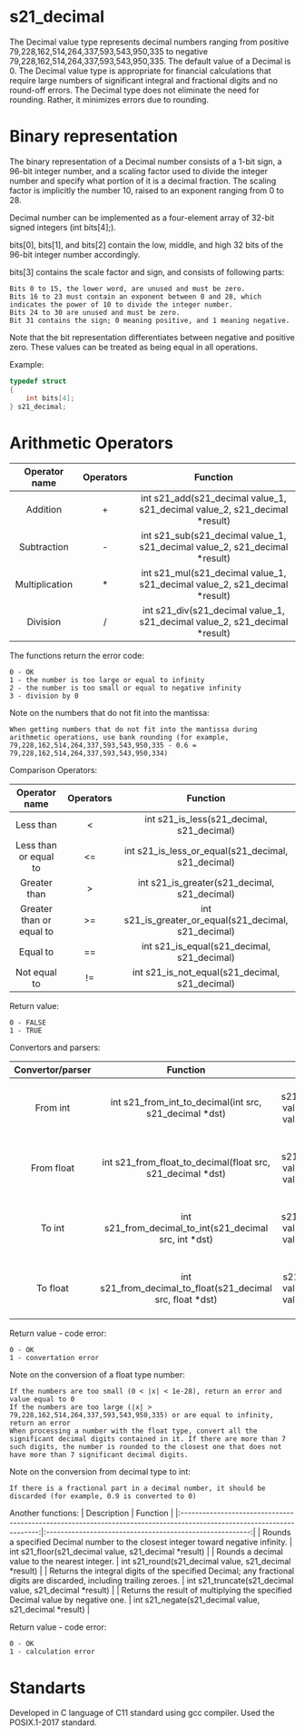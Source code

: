 # s21_decimal
The Decimal value type represents decimal numbers ranging from positive 79,228,162,514,264,337,593,543,950,335 to negative 79,228,162,514,264,337,593,543,950,335. The default value of a Decimal is 0. The Decimal value type is appropriate for financial calculations that require large numbers of significant integral and fractional digits and no round-off errors. The Decimal type does not eliminate the need for rounding. Rather, it minimizes errors due to rounding.

# Binary representation

The binary representation of a Decimal number consists of a 1-bit sign, a 96-bit integer number, and a scaling factor used to divide the integer number and specify what portion of it is a decimal fraction. The scaling factor is implicitly the number 10, raised to an exponent ranging from 0 to 28.

Decimal number can be implemented as a four-element array of 32-bit signed integers (int bits[4];).

bits[0], bits[1], and bits[2] contain the low, middle, and high 32 bits of the 96-bit integer number accordingly.

bits[3] contains the scale factor and sign, and consists of following parts:

    Bits 0 to 15, the lower word, are unused and must be zero.
    Bits 16 to 23 must contain an exponent between 0 and 28, which indicates the power of 10 to divide the integer number.
    Bits 24 to 30 are unused and must be zero.
    Bit 31 contains the sign; 0 meaning positive, and 1 meaning negative.

Note that the bit representation differentiates between negative and positive zero. These values can be treated as being equal in all operations.

Example:
```c
typedef struct 
{
    int bits[4];
} s21_decimal;
```


# Arithmetic Operators
|  Operator name | Operators |                                  Function                                  |
|:--------------:|:---------:|:--------------------------------------------------------------------------:|
| Addition       | +         | int s21_add(s21_decimal value_1, s21_decimal value_2, s21_decimal *result) |
| Subtraction    | -         | int s21_sub(s21_decimal value_1, s21_decimal value_2, s21_decimal *result) |
| Multiplication | *         | int s21_mul(s21_decimal value_1, s21_decimal value_2, s21_decimal *result) |
| Division       | /         | int s21_div(s21_decimal value_1, s21_decimal value_2, s21_decimal *result) |

The functions return the error code:

    0 - OK
    1 - the number is too large or equal to infinity
    2 - the number is too small or equal to negative infinity
    3 - division by 0

Note on the numbers that do not fit into the mantissa:

    When getting numbers that do not fit into the mantissa during arithmetic operations, use bank rounding (for example, 79,228,162,514,264,337,593,543,950,335 - 0.6 = 79,228,162,514,264,337,593,543,950,334)

Comparison Operators:

|       Operator name      | Operators |                        Function                       |
|:------------------------:|:---------:|:-----------------------------------------------------:|
| Less than                | <         | int s21_is_less(s21_decimal, s21_decimal)             |
| Less than or equal to    | <=        | int s21_is_less_or_equal(s21_decimal, s21_decimal)    |
| Greater than             | >         | int s21_is_greater(s21_decimal, s21_decimal)          |
| Greater than or equal to | >=        | int s21_is_greater_or_equal(s21_decimal, s21_decimal) |
| Equal to                 | ==        | int s21_is_equal(s21_decimal, s21_decimal)            |
| Not equal to             | !=        | int s21_is_not_equal(s21_decimal, s21_decimal)        |

Return value:

    0 - FALSE
    1 - TRUE


Convertors and parsers:

| Convertor/parser |                          Function                          |                                  Function                                  |
|:----------------:|:----------------------------------------------------------:|:--------------------------------------------------------------------------:|
| From int         | int s21_from_int_to_decimal(int src, s21_decimal *dst)     | int s21_add(s21_decimal value_1, s21_decimal value_2, s21_decimal *result) |
| From float       | int s21_from_float_to_decimal(float src, s21_decimal *dst) | int s21_sub(s21_decimal value_1, s21_decimal value_2, s21_decimal *result) |
| To int           | int s21_from_decimal_to_int(s21_decimal src, int *dst)     | int s21_mul(s21_decimal value_1, s21_decimal value_2, s21_decimal *result) |
| To float         | int s21_from_decimal_to_float(s21_decimal src, float *dst) | int s21_div(s21_decimal value_1, s21_decimal value_2, s21_decimal *result) |

Return value - code error:

    0 - OK
    1 - convertation error

Note on the conversion of a float type number:

    If the numbers are too small (0 < |x| < 1e-28), return an error and value equal to 0
    If the numbers are too large (|x| > 79,228,162,514,264,337,593,543,950,335) or are equal to infinity, return an error
    When processing a number with the float type, convert all the significant decimal digits contained in it. If there are more than 7 such digits, the number is rounded to the closest one that does not have more than 7 significant decimal digits.

Note on the conversion from decimal type to int:

    If there is a fractional part in a decimal number, it should be discarded (for example, 0.9 is converted to 0)

Another functions:
|                                                      Description                                                      |                         Function                         |
|:---------------------------------------------------------------------------------------------------------------------:|:--------------------------------------------------------:|
| Rounds a specified Decimal number to the closest integer toward negative infinity.                                    | int s21_floor(s21_decimal value, s21_decimal *result)    |
| Rounds a decimal value to the nearest integer.                                                                        | int s21_round(s21_decimal value, s21_decimal *result)    |
| Returns the integral digits of the specified Decimal; any fractional digits are discarded, including trailing zeroes. | int s21_truncate(s21_decimal value, s21_decimal *result) |
| Returns the result of multiplying the specified Decimal value by negative one.                                        | int s21_negate(s21_decimal value, s21_decimal *result)   |

Return value - code error:

    0 - OK
    1 - calculation error


# Standarts
Developed in C language of C11 standard using gcc compiler.
Used the POSIX.1-2017 standard.
